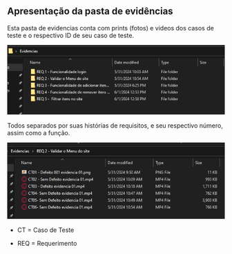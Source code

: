 ## Apresentação da pasta de evidências

Esta pasta de evidencias conta com prints (fotos) e videos dos casos de teste e o respectivo ID de seu caso de teste.

![Evidencias](img/ref_evidencias.png)

Todos separados por suas histórias de requisitos, e seu respectivo número, assim como a função.

![Evidencias 2](img/ref_evidencias_2.png)

- CT = Caso de Teste

- REQ = Requerimento